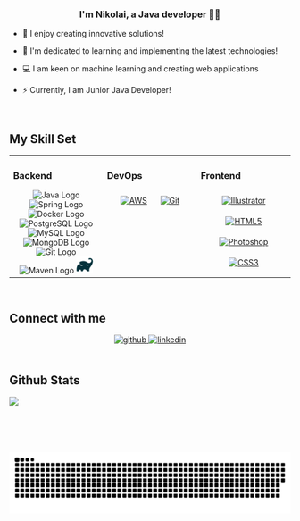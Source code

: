 ### **<div align="center">I'm Nikolai, a Java developer 👨‍💻 </div>**  
  

- 🔭 I enjoy creating innovative solutions!
  

- 🌱 I'm dedicated to learning and implementing the latest technologies! 
  

- 💻 I am keen on machine learning and creating web applications  
  

- ⚡ Currently, I am Junior Java Developer!  
  

<br/>  


## My Skill Set  
<table><tr><td valign="top" width="33%">







### Backend  
<div align="center">  
<img src="https://cdn.jsdelivr.net/gh/devicons/devicon/icons/java/java-original.svg" height="30" alt="Java Logo">
  <img src="https://cdn.jsdelivr.net/gh/devicons/devicon/icons/spring/spring-original.svg" height="30" alt="Spring Logo">
  <img src="https://cdn.jsdelivr.net/gh/devicons/devicon/icons/docker/docker-original.svg" height="30" alt="Docker Logo">
  <img src="https://cdn.jsdelivr.net/gh/devicons/devicon/icons/postgresql/postgresql-original.svg" height="30" alt="PostgreSQL Logo">
  <img src="https://cdn.jsdelivr.net/gh/devicons/devicon/icons/mysql/mysql-original.svg" height="30" alt="MySQL Logo">
  <img src="https://cdn.jsdelivr.net/gh/devicons/devicon/icons/mongodb/mongodb-original.svg" height="30" alt="MongoDB Logo">
  <img src="https://cdn.jsdelivr.net/gh/devicons/devicon/icons/git/git-original.svg" height="30" alt="Git Logo">
  <img src="https://camo.githubusercontent.com/1244ba83ee345160d5661cbe2aef1a1adfef1c15f41565f14f998799a3fe0086/68747470733a2f2f7777772e7376677265706f2e636f6d2f73686f772f3337333832392f6d6176656e2e737667" height="30" alt="Maven Logo">
  <img src="https://github.com/devicons/devicon/blob/master/icons/gradle/gradle-plain.svg" height="30" alt="Gradle Logo">
</div>

</td><td valign="top" width="33%">

### DevOps  
<div align="center">  
<a href="https://aws.amazon.com/" target="_blank"><img style="margin: 10px" src="https://profilinator.rishav.dev/skills-assets/amazonwebservices-original-wordmark.svg" alt="AWS" height="50" /></a>  
<a href="https://github.com/" target="_blank"><img style="margin: 10px" src="https://profilinator.rishav.dev/skills-assets/git-scm-icon.svg" alt="Git" height="50" /></a>  
</div>



</td><td valign="top" width="33%">

### Frontend  
<div align="center">  
<a href="https://www.adobe.com/in/products/illustrator.html" target="_blank"><img style="margin: 10px" src="https://profilinator.rishav.dev/skills-assets/adobe_illustrator-icon.svg" alt="Illustrator" height="50" /></a>  
<a href="https://en.wikipedia.org/wiki/HTML5" target="_blank"><img style="margin: 10px" src="https://profilinator.rishav.dev/skills-assets/html5-original-wordmark.svg" alt="HTML5" height="50" /></a>  
<a href="https://www.adobe.com/in/products/photoshop.html" target="_blank"><img style="margin: 10px" src="https://profilinator.rishav.dev/skills-assets/photoshop-plain.svg" alt="Photoshop" height="50" /></a>  
<a href="https://www.w3schools.com/css/" target="_blank"><img style="margin: 10px" src="https://profilinator.rishav.dev/skills-assets/css3-original-wordmark.svg" alt="CSS3" height="50" /></a>  
</div>




</td></tr></table>  

<br/>  


## Connect with me  
<div align="center">
<a href="https://github.com/efremnikolaus" target="_blank">
<img src=https://img.shields.io/badge/github-%2324292e.svg?&style=for-the-badge&logo=github&logoColor=white alt=github style="margin-bottom: 5px;" />
</a>
<a href="[https://linkedin.com/in/dmitry-gaydabura-685208242](https://www.linkedin.com/in/nikolai-efremov/)" target="_blank">
<img src=https://img.shields.io/badge/linkedin-%231E77B5.svg?&style=for-the-badge&logo=linkedin&logoColor=white alt=linkedin style="margin-bottom: 5px;" />
</a>
</div>  
 
<br/>  


## Github Stats  
<img src="https://github-readme-stats.vercel.app/api/top-langs/?username=efremnikolaus&hide_border=true&layout=compact" align="left" />  


<br/>  
<br/>  
<br/>  
<br/>  
<br/>

![snake animation](https://github.com/efremnikolaus/efremnikolaus/blob/output/github-contribution-grid-snake.svg)

###
